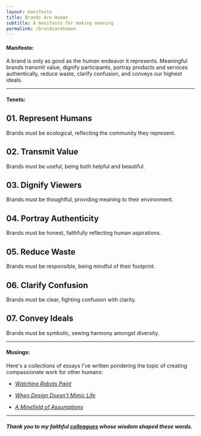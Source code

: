 ```yaml
---
layout: manifesto
title: Brands Are Human
subtitle: A manifesto for making meaning
permalink: /brandsarehuman
---
```


#### Manifesto:

<span class="manifesto">A brand is only as good as the <em>human</em> endeavor it represents. Meaningful brands transmit value, dignify participants, portray products and services authentically, reduce waste, clarify confusion, and conveys our highest ideals.</span>

---

#### Tenets:

## 01. Represent Humans
Brands must be ecological, reflecting the community they represent.

## 02. Transmit Value
Brands must be useful, being both helpful and beautiful.

## 03. Dignify Viewers
Brands must be thoughtful, providing meaning to their environment.

## 04. Portray Authenticity
Brands must be honest, faithfully reflecting human aspirations.

## 05. Reduce Waste
Brands must be responsible, being mindful of their footprint.
 
## 06. Clarify Confusion
Brands must be clear, fighting confusion with clarity.

## 07. Convey Ideals
Brands must be symbolic, sewing harmony amongst diversity.

---

#### Musings:

Here's a collections of essays I've written pondering the topic of creating compassionate work for other humans:

- [_Watching Robots Paint_](https://www.journeygroup.com/essays/watching-robots-paint)

- [_When Design Doesn’t Mimic Life_](https://www.journeygroup.com/essays/when-design-doesnt-mimic-life)

- [_A Minefield of Assumptions_](https://www.journeygroup.com/essays/minefield-assumptions)

---

##### _Thank you to my faithful [colleagues](https://journeygroup.com) whose wisdom shaped these words._